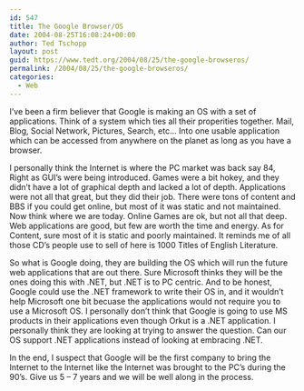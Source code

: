 ```yaml
---
id: 547
title: The Google Browser/OS
date: 2004-08-25T16:08:24+00:00
author: Ted Tschopp
layout: post
guid: https://www.tedt.org/2004/08/25/the-google-browseros/
permalink: /2004/08/25/the-google-browseros/
categories:
  - Web
---
```

I&#8217;ve been a firm believer that Google is making an OS with a set of applications. Think of a system which ties all their properities together. Mail, Blog, Social Network, Pictures, Search, etc&#8230; Into one usable application which can be accessed from anywhere on the planet as long as you have a browser.

I personally think the Internet is where the PC market was back say 84, Right as GUI&#8217;s were being introduced. Games were a bit hokey, and they didn&#8217;t have a lot of graphical depth and lacked a lot of depth. Applications were not all that great, but they did their job. There were tons of content and BBS if you could get online, but most of it was static and not maintained. Now think where we are today. Online Games are ok, but not all that deep. Web applications are good, but few are worth the time and energy. As for Content, sure most of it is static and poorly maintained. It reminds me of all those CD&#8217;s people use to sell of here is 1000 Titles of English Literature.

So what is Google doing, they are building the OS which will run the future web applications that are out there. Sure Microsoft thinks they will be the ones doing this with .NET, but .NET is to PC centric. And to be honest, Google could use the .NET framework to write their OS in, and it wouldn&#8217;t help Microsoft one bit becuase the applications would not require you to use a Microsoft OS. I personally don&#8217;t think that Google is going to use MS products in their applications even though Orkut is a .NET application. I personally think they are looking at trying to answer the question. Can our OS support .NET applications instead of looking at embracing .NET.

In the end, I suspect that Google will be the first company to bring the Internet to the Internet like the Internet was brought to the PC&#8217;s during the 90&#8217;s. Give us 5 &#8211; 7 years and we will be well along in the process.